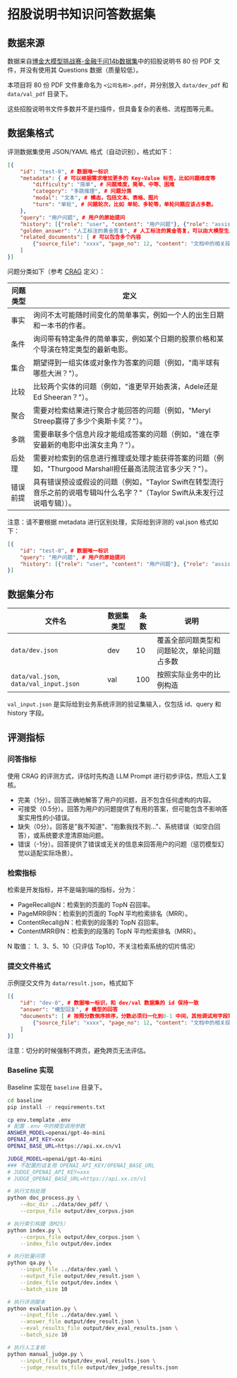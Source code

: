 # 招股说明书知识问答数据集

## 数据来源

数据来自[博金大模型挑战赛-金融千问14b数据集](https://www.modelscope.cn/datasets/BJQW14B/bs_challenge_financial_14b_dataset/summary)中的招股说明书 80 份 PDF 文件，并没有使用其 Questions 数据（质量较低）。

本项目将 80 份 PDF 文件重命名为 `<公司名称>.pdf`，并分别放入 `data/dev_pdf` 和 `data/val_pdf` 目录下。

这些招股说明书文件多数并不是扫描件，但具备复杂的表格、流程图等元素。

## 数据集格式

评测数据集使用 JSON/YAML 格式（自动识别），格式如下：

```json
[{
    "id": "test-0", # 数据唯一标识
    "metadata": { # 可以根据需求增加更多的 Key-Value 标签，比如问题维度等
        "difficulty": "简单", # 问题难度，简单、中等、困难
        "category": "多跳推理", # 问题分类
        "modal": "文本", # 模态，包括文本、表格、图片
        "turn": "单轮", # 问题轮次，比如 单轮、多轮等，单轮问题应该占多数。
    },
    "query": "用户问题", # 用户的原始提问
    "history": [{"role": "user", "content": "用户问题"}, {"role": "assistant", "content": "模型回复"}], # 多轮对话历史会话，单轮对话为空数组。
    "golden_answer": "人工标注的黄金答复", # 人工标注的黄金答复，可以由大模型生成后人工修订而来
    "related_documents": [ # 可以包含多个内容
        {"source_file": "xxxx", "page_no": 12, "content": "文档中的相关段落内容"} # source_file：原始文档名称，page_no：文档中的页码，content: 文档中的相关段落内容，如果是表格使用 <table></table> HTML 格式
    ]
}]
```

问题分类如下（参考 [CRAG](https://arxiv.org/abs/2406.04744) 定义）：

| 问题类型 | 定义 |
|---------|------|
| 事实 | 询问不太可能随时间变化的简单事实，例如一个人的出生日期和一本书的作者。 |
| 条件 | 询问带有特定条件的简单事实，例如某个日期的股票价格和某个导演在特定类型的最新电影。 |
| 集合 | 期望得到一组实体或对象作为答案的问题（例如，"南半球有哪些大洲？"）。 |
| 比较 | 比较两个实体的问题（例如，"谁更早开始表演，Adele还是Ed Sheeran？"）。 |
| 聚合 | 需要对检索结果进行聚合才能回答的问题（例如，"Meryl Streep赢得了多少个奥斯卡奖？"）。 |
| 多跳 | 需要串联多个信息片段才能组成答案的问题（例如，"谁在李安最新的电影中出演女主角？"）。 |
| 后处理 | 需要对检索到的信息进行推理或处理才能获得答案的问题（例如，"Thurgood Marshall担任最高法院法官多少天？"）。 |
| 错误前提 | 具有错误预设或假设的问题（例如，"Taylor Swift在转型流行音乐之前的说唱专辑叫什么名字？"（Taylor Swift从未发行过说唱专辑））。 |

注意：请不要根据 metadata 进行区别处理，实际给到评测的 val.json 格式如下：

```json
[{
    "id": "test-0", # 数据唯一标识
    "query": "用户问题", # 用户的原始提问
    "history": [{"role": "user", "content": "用户问题"}, {"role": "assistant", "content": "模型回复"}], # 多轮对话历史会话，单轮对话为空数组。
}]
```

## 数据集分布

| 文件名 | 数据集类型 | 条数 | 说明 |
| --- | --- | --- | --- |
| `data/dev.json` | dev | 10 | 覆盖全部问题类型和问题轮次，单轮问题占多数 |
| `data/val.json`, `data/val_input.json` | val | 100 | 按照实际业务中的比例构造 |

`val_input.json` 是实际给到业务系统评测的验证集输入，仅包括 id、query 和 history 字段。

## 评测指标

### 问答指标

使用 CRAG 的评测方式，评估时先构造 LLM Prompt 进行初步评估，然后人工复核。

- 完美（1分）。回答正确地解答了用户的问题，且不包含任何虚构的内容。
- 可接受（0.5分）。回答为用户的问题提供了有用的答案，但可能包含不影响答案实用性的小错误。
- 缺失（0分）。回答是"我不知道"、"抱歉我找不到..."、系统错误（如空白回答），或系统要求澄清原始问题。
- 错误（-1分）。回答提供了错误或无关的信息来回答用户的问题（惩罚模型幻觉以适配实际场景）。

### 检索指标

检索是开发指标，并不是端到端的指标，分为：

- PageRecall@N：检索到的页面的 TopN 召回率。
- PageMRR@N：检索到的页面的 TopN 平均检索排名（MRR）。
- ContentRecall@N：检索到的段落的 TopN 召回率。
- ContentMRR@N：检索到的段落的 TopN 平均检索排名（MRR）。

N 取值： 1、3、5、10（只评估 Top10，不关注检索系统的切片情况）

### 提交文件格式

示例提交文件为 `data/result.json`，格式如下

```json
[{
    "id": "dev-0", # 数据唯一标识，和 dev/val 数据集的 id 保持一致
    "answer": "模型回复", # 模型的回答
    "documents": [ # 按照分数倒序排序，分数必须归一化到0-1 中间，其他调试用字段需要用下划线开头会直接忽略。
        {"source_file": "xxxx", "page_no": 12, "content": "文档中的相关段落内容", "score": 0.91} # source_file：原始文档名称，page_no：文档中的页码，content: 文档中的相关段落内容，如果是表格使用 <table></table> HTML 格式
    ]
}]
```

注意：切分的时候强制不跨页，避免跨页无法评估。

### Baseline 实现

Baseline 实现在 `baseline` 目录下。

```bash
cd baseline
pip install -r requirements.txt

cp env.template .env
# 配置 .env 中的模型调用参数
ANSWER_MODEL=openai/gpt-4o-mini
OPENAI_API_KEY=xxx
OPENAI_BASE_URL=https://api.xx.cn/v1

JUDGE_MODEL=openai/gpt-4o-mini
### 不配置的话复用 OPENAI_API_KEY/OPENAI_BASE_URL
# JUDGE_OPENAI_API_KEY=xxx
# JUDGE_OPENAI_BASE_URL=https://api.xx.cn/v1

# 执行文档处理
python doc_process.py \
    --doc_dir ../data/dev_pdf/ \
    --corpus_file output/dev_corpus.json

# 执行索引构建（BM25）
python index.py \
    --corpus_file output/dev_corpus.json \
    --index_file output/dev.index

# 执行批量问答
python qa.py \
    --input_file ../data/dev.yaml \
    --output_file output/dev_result.json \
    --index_file output/dev.index \
    --batch_size 10

# 执行评测脚本
python evaluation.py \
    --input_file ../data/dev.yaml \
    --answer_file output/dev_result.json \
    --eval_results_file output/dev_eval_results.json \
    --batch_size 10

# 执行人工复核
python manual_judge.py \
    --input_file output/dev_eval_results.json \
    --judge_results_file output/dev_judge_results.json
```
